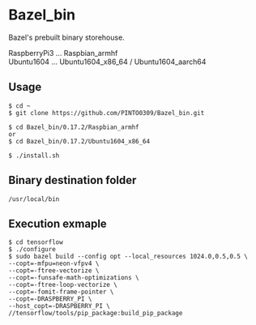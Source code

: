 # Bazel_bin
Bazel's prebuilt binary storehouse.

RaspberryPi3 ... Raspbian_armhf  
Ubuntu1604 ... Ubuntu1604_x86_64 / Ubuntu1604_aarch64  

## Usage
```
$ cd ~
$ git clone https://github.com/PINTO0309/Bazel_bin.git

$ cd Bazel_bin/0.17.2/Raspbian_armhf
or
$ cd Bazel_bin/0.17.2/Ubuntu1604_x86_64

$ ./install.sh
```

## Binary destination folder
```
/usr/local/bin
```

## Execution exmaple
```
$ cd tensorflow
$ ./configure
$ sudo bazel build --config opt --local_resources 1024.0,0.5,0.5 \
--copt=-mfpu=neon-vfpv4 \
--copt=-ftree-vectorize \
--copt=-funsafe-math-optimizations \
--copt=-ftree-loop-vectorize \
--copt=-fomit-frame-pointer \
--copt=-DRASPBERRY_PI \
--host_copt=-DRASPBERRY_PI \
//tensorflow/tools/pip_package:build_pip_package
```
